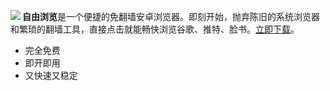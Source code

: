 <a href="https://bitbucket.org/greatfire/wiki/raw/bed9647b7cf3509dd47d3775d7836da43e5438a5/FreeBrowser.apk"><img align="left" src="https://bitbucket.org/greatfire/test/raw/2f1772f679c9e69c45adeca7253688a310bff7d9/qr.png"></a>

<strong>自由浏览</strong>是一个便捷的免翻墙安卓浏览器。即刻开始，抛弃陈旧的系统浏览器和繁琐的翻墙工具，直接点击就能畅快浏览谷歌、推特、脸书。<a href="https://bitbucket.org/greatfire/wiki/raw/bed9647b7cf3509dd47d3775d7836da43e5438a5/FreeBrowser.apk">立即下载</a>。

- 完全免费
- 即开即用
- 又快速又稳定
